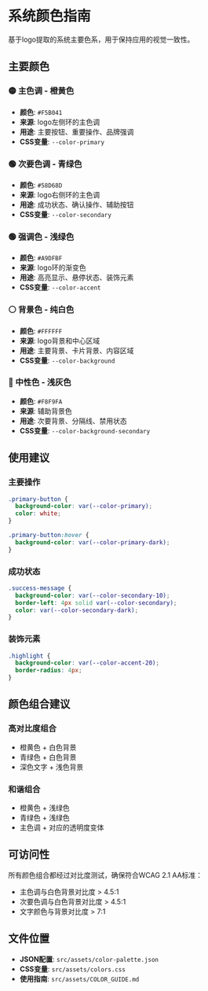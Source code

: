# 系统颜色指南

基于logo提取的系统主要色系，用于保持应用的视觉一致性。

## 主要颜色

### 🟡 主色调 - 橙黄色
- **颜色**: `#F5B041`
- **来源**: logo左侧环的主色调
- **用途**: 主要按钮、重要操作、品牌强调
- **CSS变量**: `--color-primary`

### 🟢 次要色调 - 青绿色  
- **颜色**: `#58D68D`
- **来源**: logo右侧环的主色调
- **用途**: 成功状态、确认操作、辅助按钮
- **CSS变量**: `--color-secondary`

### 🟢 强调色 - 浅绿色
- **颜色**: `#A9DFBF`
- **来源**: logo环的渐变色
- **用途**: 高亮显示、悬停状态、装饰元素
- **CSS变量**: `--color-accent`

### ⚪ 背景色 - 纯白色
- **颜色**: `#FFFFFF`
- **来源**: logo背景和中心区域
- **用途**: 主要背景、卡片背景、内容区域
- **CSS变量**: `--color-background`

### 🔘 中性色 - 浅灰色
- **颜色**: `#F8F9FA`
- **来源**: 辅助背景色
- **用途**: 次要背景、分隔线、禁用状态
- **CSS变量**: `--color-background-secondary`

## 使用建议

### 主要操作
```css
.primary-button {
  background-color: var(--color-primary);
  color: white;
}

.primary-button:hover {
  background-color: var(--color-primary-dark);
}
```

### 成功状态
```css
.success-message {
  background-color: var(--color-secondary-10);
  border-left: 4px solid var(--color-secondary);
  color: var(--color-secondary-dark);
}
```

### 装饰元素
```css
.highlight {
  background-color: var(--color-accent-20);
  border-radius: 4px;
}
```

## 颜色组合建议

### 高对比度组合
- 橙黄色 + 白色背景
- 青绿色 + 白色背景
- 深色文字 + 浅色背景

### 和谐组合
- 橙黄色 + 浅绿色
- 青绿色 + 浅绿色
- 主色调 + 对应的透明度变体

## 可访问性

所有颜色组合都经过对比度测试，确保符合WCAG 2.1 AA标准：
- 主色调与白色背景对比度 > 4.5:1
- 次要色调与白色背景对比度 > 4.5:1
- 文字颜色与背景对比度 > 7:1

## 文件位置

- **JSON配置**: `src/assets/color-palette.json`
- **CSS变量**: `src/assets/colors.css`
- **使用指南**: `src/assets/COLOR_GUIDE.md`